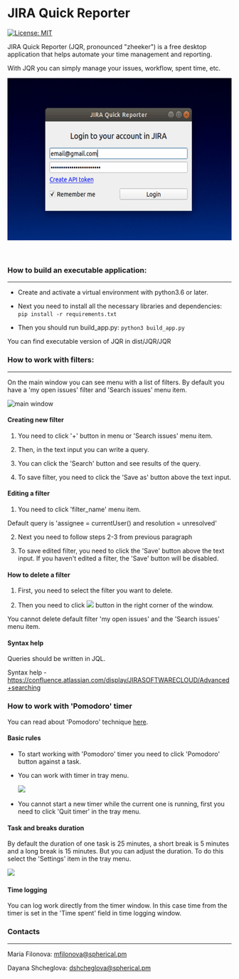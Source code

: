 # JIRA Quick Reporter
[![License: MIT](https://img.shields.io/badge/License-MIT-yellow.svg)](https://github.com/sphericalpm/jira-quick-reporter/blob/master/LICENSE)


JIRA Quick Reporter (JQR, pronounced "zheeker") is a free desktop application that helps automate your time management and reporting.

With JQR you can simply manage your issues, workflow, spent time, etc.
&nbsp;


![](static/JQR_preview.gif)

&nbsp;

### How to build an executable application:
------------
* Create and activate a virtual environment with python3.6 or later.

* Next you need to install all the necessary libraries and dependencies:
```pip install -r requirements.txt```

* Then you should run build_app.py:
```python3 build_app.py```

You can find executable version of JQR in dist/JQR/JQR
&nbsp;

### How to work with filters:
-------------
On the main window you can see menu with a list of filters.
By default you have a 'my open issues' filter and 'Search issues' menu item.

![main window](https://i.ibb.co/SrZPXGM/image.png)


#### Creating new filter
1. You need to click '+' button in menu or 'Search issues' menu item.

2. Then, in the text input you can write a query.

3. You can click the 'Search' button and see results of the query.

4. To save filter, you need to click the 'Save as' button above the text input.

#### Editing a filter

1. You need to click 'filter_name' menu item.

Default query is 'assignee = currentUser() and resolution = unresolved'

2. Next you need to follow steps 2-3 from previous paragraph

3. To save edited filter, you need to click the 'Save' button above the text input.
    If you haven't edited a filter, the 'Save' button will be disabled.


#### How to delete a filter

1. First, you need to select the filter you want to delete.

2. Then you need to click ![](https://i.ibb.co/d4b2mtJ/trash-can.png) button in the right corner of the window.

You cannot delete default filter 'my open issues' and the 'Search issues' menu item.

#### Syntax help

Queries should be written in JQL.

Syntax help - https://confluence.atlassian.com/display/JIRASOFTWARECLOUD/Advanced+searching
&nbsp;

### How to work with 'Pomodoro' timer

You can read about 'Pomodoro' technique <a href='https://francescocirillo.com/pages/pomodoro-technique'>here</a>.
#### Basic rules
- To start working with 'Pomodoro' timer you need to click 'Pomodoro' button against a task.
- You can work with timer in tray menu.

    ![](https://i.ibb.co/KxQk2fL/2019-11-26-19-49-12.png")

- You cannot start a new timer while the current one is running, 
first you need to click 'Quit timer' in the tray menu.

#### Task and breaks duration
By default the duration of one task is 25 minutes, a short break is 5 minutes and a long break is 15 minutes. 
But you can adjust the duration. To do this select the 'Settings' item in the tray menu.

![](https://i.ibb.co/VB0yjPs/image.png)

#### Time logging
You can log work directly from the timer window. 
In this case time from the timer is set in the 'Time spent' field in time logging window.
  
### Contacts
-------------

Maria Filonova: <mfilonova@spherical.pm>

Dayana Shcheglova: <dshcheglova@spherical.pm>
